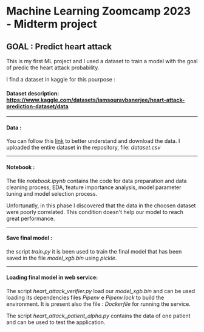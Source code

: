 # Machine Learning Zoomcamp 2023 - Midterm project 

## GOAL : Predict heart attack 

This is my first ML project and I used a dataset to train a model with the goal of predic the heart attack probability.

I find a dataset in kaggle for this pourpose :

#### Dataset description: https://www.kaggle.com/datasets/iamsouravbanerjee/heart-attack-prediction-dataset/data

---

#### Data :
You can follow this [link](https://www.kaggle.com/datasets/iamsouravbanerjee/heart-attack-prediction-dataset/data) to better understand and download the data.
I uploaded the entire dataset in the repository, file: *dataset.csv*

---

#### Notebook :
The file *notebook.ipynb* contains the code for data preparation and data cleaning process, 
EDA, feature importance analysis, model parameter tuning and model selection process.

Unfortunatly, in this phase I discovered that the data in the choosen dataset were poorly correlated.
This condition doesn't help our model to reach great performance.

---

#### Save final model :
the script *train.py* it is been used to train the final model that has been saved in the file *model_xgb.bin* using *pickle*.

---

#### Loading final model in web service:
The script *heart_attack_verifier.py* load our *model_xgb.bin* and can be used loading its dependencies files *Pipenv* e *Pipenv.lock* to build the environment.
It is present also the file : *Dockerfile* for running the service.

The script *heart_attack_patient_alpha.py* contains the data of one patient and can be used to test the application.
